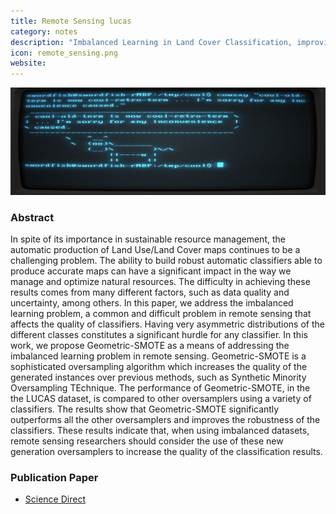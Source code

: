```yaml
---
title: Remote Sensing lucas
category: notes
description: "Imbalanced Learning in Land Cover Classification, improving minority classes' prediction accuracy using the Geometric SMOTE algorithm."
icon: remote_sensing.png
website: 
---
```




<img src="/assets/images/main_images/terminal.png" class="img-fluid" alt="Markdown in the Bear Markdown app">



### Abstract

In spite of its importance in sustainable resource management, the automatic production of Land Use/Land Cover maps continues to be a challenging problem. The ability to build robust automatic classifiers able to produce accurate maps can have a significant impact in the way we manage and optimize natural resources. The difficulty in achieving these results comes from many different factors, such as data quality and uncertainty, among others. In this paper, we address the imbalanced learning problem, a common and difficult problem in remote sensing that affects the quality of classifiers. Having very asymmetric distributions of the different classes constitutes a significant hurdle for any classifier. In this work, we propose Geometric-SMOTE as a means of addressing the imbalanced learning problem in remote sensing. Geometric-SMOTE is a sophisticated oversampling algorithm which increases the quality of the generated instances over previous methods, such as Synthetic Minority Oversampling TEchnique. The performance of Geometric-SMOTE, in the the LUCAS dataset, is compared to other oversamplers using a variety of classifiers. The results show that Geometric-SMOTE significantly outperforms all the other oversamplers and improves the robustness of the classifiers. These results indicate that, when using imbalanced datasets, remote sensing researchers should consider the use of these new generation oversamplers to increase the quality of the classification results.




### Publication Paper

- [Science Direct]()
